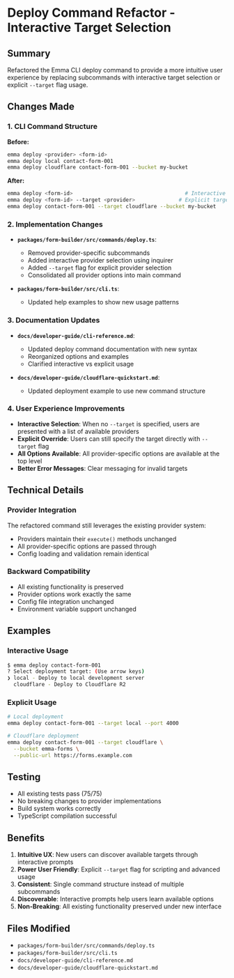 # Deploy Command Refactor - Interactive Target Selection

## Summary

Refactored the Emma CLI deploy command to provide a more intuitive user experience by replacing subcommands with interactive target selection or explicit `--target` flag usage.

## Changes Made

### 1. CLI Command Structure

**Before:**
```bash
emma deploy <provider> <form-id>
emma deploy local contact-form-001
emma deploy cloudflare contact-form-001 --bucket my-bucket
```

**After:**
```bash
emma deploy <form-id>                                    # Interactive selection
emma deploy <form-id> --target <provider>              # Explicit target
emma deploy contact-form-001 --target cloudflare --bucket my-bucket
```

### 2. Implementation Changes

- **`packages/form-builder/src/commands/deploy.ts`**: 
  - Removed provider-specific subcommands
  - Added interactive provider selection using inquirer
  - Added `--target` flag for explicit provider selection
  - Consolidated all provider options into main command

- **`packages/form-builder/src/cli.ts`**: 
  - Updated help examples to show new usage patterns

### 3. Documentation Updates

- **`docs/developer-guide/cli-reference.md`**: 
  - Updated deploy command documentation with new syntax
  - Reorganized options and examples
  - Clarified interactive vs explicit usage

- **`docs/developer-guide/cloudflare-quickstart.md`**: 
  - Updated deployment example to use new command structure

### 4. User Experience Improvements

- **Interactive Selection**: When no `--target` is specified, users are presented with a list of available providers
- **Explicit Override**: Users can still specify the target directly with `--target` flag
- **All Options Available**: All provider-specific options are available at the top level
- **Better Error Messages**: Clear messaging for invalid targets

## Technical Details

### Provider Integration

The refactored command still leverages the existing provider system:
- Providers maintain their `execute()` methods unchanged
- All provider-specific options are passed through
- Config loading and validation remain identical

### Backward Compatibility

- All existing functionality is preserved
- Provider options work exactly the same
- Config file integration unchanged
- Environment variable support unchanged

## Examples

### Interactive Usage
```bash
$ emma deploy contact-form-001
? Select deployment target: (Use arrow keys)
❯ local - Deploy to local development server
  cloudflare - Deploy to Cloudflare R2
```

### Explicit Usage
```bash
# Local deployment
emma deploy contact-form-001 --target local --port 4000

# Cloudflare deployment
emma deploy contact-form-001 --target cloudflare \
  --bucket emma-forms \
  --public-url https://forms.example.com
```

## Testing

- All existing tests pass (75/75)
- No breaking changes to provider implementations
- Build system works correctly
- TypeScript compilation successful

## Benefits

1. **Intuitive UX**: New users can discover available targets through interactive prompts
2. **Power User Friendly**: Explicit `--target` flag for scripting and advanced usage
3. **Consistent**: Single command structure instead of multiple subcommands
4. **Discoverable**: Interactive prompts help users learn available options
5. **Non-Breaking**: All existing functionality preserved under new interface

## Files Modified

- `packages/form-builder/src/commands/deploy.ts`
- `packages/form-builder/src/cli.ts`
- `docs/developer-guide/cli-reference.md`
- `docs/developer-guide/cloudflare-quickstart.md`